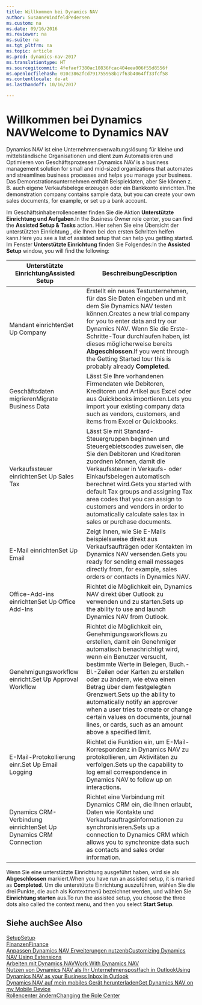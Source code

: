 ```yaml
---
title: Willkommen bei Dynamics NAV
author: SusanneWindfeldPedersen
ms.custom: na
ms.date: 09/16/2016
ms.reviewer: na
ms.suite: na
ms.tgt_pltfrm: na
ms.topic: article
ms.prod: dynamics-nav-2017
ms.translationtype: HT
ms.sourcegitcommit: 4fefaef7380ac10836fcac404eea006f55d8556f
ms.openlocfilehash: 010c3862fcd791755958b17f63b4064ff33fcf58
ms.contentlocale: de-at
ms.lasthandoff: 10/16/2017

---
```


# <a name="welcome-to-dynamics-nav"></a><span data-ttu-id="a2eeb-102">Willkommen bei Dynamics NAV</span><span class="sxs-lookup"><span data-stu-id="a2eeb-102">Welcome to Dynamics NAV</span></span>

<span data-ttu-id="a2eeb-103">Dynamics NAV ist eine Unternehmensverwaltungslösung für kleine und mittelständische Organisationen und dient zum Automatisieren und Optimieren von Geschäftsprozessen.</span><span class="sxs-lookup"><span data-stu-id="a2eeb-103">Dynamics NAV is a business management solution for small and mid-sized organizations that automates and streamlines business processes and helps you manage your business.</span></span> <span data-ttu-id="a2eeb-104">Das Demonstrationsunternehmen enthält Beispieldaten, aber Sie können z. B. auch eigene Verkaufsbelege erzeugen oder ein Bankkonto einrichten.</span><span class="sxs-lookup"><span data-stu-id="a2eeb-104">The demonstration company contains sample data, but you can create your own sales documents, for example, or set up a bank account.</span></span>  

<span data-ttu-id="a2eeb-105">Im Geschäftsinhaberrollencenter finden Sie die Aktion **Unterstützte Einrichtung und Aufgaben**.</span><span class="sxs-lookup"><span data-stu-id="a2eeb-105">In the Business Owner role center, you can find the **Assisted Setup & Tasks** action.</span></span> <span data-ttu-id="a2eeb-106">Hier sehen Sie eine Übersicht der unterstützten Einrichtung , die Ihnen bei den ersten Schritten helfen kann.</span><span class="sxs-lookup"><span data-stu-id="a2eeb-106">Here you see a list of assisted setup that can help you getting started.</span></span> <span data-ttu-id="a2eeb-107">Im Fenster **Unterstützte Einrichtung** finden Sie Folgendes:</span><span class="sxs-lookup"><span data-stu-id="a2eeb-107">In the **Assisted Setup** window, you will find the following:</span></span>

|<span data-ttu-id="a2eeb-108">Unterstützte Einrichtung</span><span class="sxs-lookup"><span data-stu-id="a2eeb-108">Assisted Setup</span></span>           |<span data-ttu-id="a2eeb-109">Beschreibung</span><span class="sxs-lookup"><span data-stu-id="a2eeb-109">Description</span></span>                                                                                      |
|-------------------------|-------------------------------------------------------------------------------------------------|
|<span data-ttu-id="a2eeb-110">Mandant einrichten</span><span class="sxs-lookup"><span data-stu-id="a2eeb-110">Set Up Company</span></span>           |<span data-ttu-id="a2eeb-111">Erstellt ein neues Testunternehmen, für das Sie Daten eingeben und mit dem Sie Dynamics NAV testen können.</span><span class="sxs-lookup"><span data-stu-id="a2eeb-111">Creates a new trial company for you to enter data and try our Dynamics NAV.</span></span> <span data-ttu-id="a2eeb-112">Wenn Sie die Erste-Schritte-Tour durchlaufen haben, ist dieses möglicherweise bereits **Abgeschlossen**.</span><span class="sxs-lookup"><span data-stu-id="a2eeb-112">If you went through the Getting Started tour this is probably already **Completed**.</span></span> |
|<span data-ttu-id="a2eeb-113">Geschäftsdaten migrieren</span><span class="sxs-lookup"><span data-stu-id="a2eeb-113">Migrate Business Data</span></span>    |<span data-ttu-id="a2eeb-114">Lässt Sie Ihre vorhandenen Firmendaten wie Debitoren, Kreditoren und Artikel aus Excel oder aus Quickbooks importieren.</span><span class="sxs-lookup"><span data-stu-id="a2eeb-114">Lets you import your existing company data such as vendors, customers, and items from Excel or Quickbooks.</span></span>|
|<span data-ttu-id="a2eeb-115">Verkaufssteuer einrichten</span><span class="sxs-lookup"><span data-stu-id="a2eeb-115">Set Up Sales Tax</span></span>         |<span data-ttu-id="a2eeb-116">Lässt Sie mit Standard-Steuergruppen beginnen und Steuergebietscodes zuweisen, die Sie den Debitoren und Kreditoren zuordnen können, damit die Verkaufssteuer in Verkaufs- oder Einkaufsbelegen automatisch berechnet wird.</span><span class="sxs-lookup"><span data-stu-id="a2eeb-116">Gets you started with default Tax groups and assigning Tax area codes that you can assign to customers and vendors in order to automatically calculate sales tax in sales or purchase documents.</span></span>|
|<span data-ttu-id="a2eeb-117">E-Mail einrichten</span><span class="sxs-lookup"><span data-stu-id="a2eeb-117">Set Up Email</span></span>             |<span data-ttu-id="a2eeb-118">Zeigt Ihnen, wie Sie E-Mails beispielsweise direkt aus Verkaufsaufträgen oder Kontakten im Dynamics NAV versenden.</span><span class="sxs-lookup"><span data-stu-id="a2eeb-118">Gets you ready for sending email messages directly from, for example, sales orders or contacts in Dynamics NAV.</span></span>|
|<span data-ttu-id="a2eeb-119">Office-Add-ins einrichten</span><span class="sxs-lookup"><span data-stu-id="a2eeb-119">Set Up Office Add-Ins</span></span>    |<span data-ttu-id="a2eeb-120">Richtet die Möglichkeit ein, Dynamics NAV direkt über Outlook zu verwenden und zu starten.</span><span class="sxs-lookup"><span data-stu-id="a2eeb-120">Sets up the ability to use and launch Dynamics NAV from Outlook.</span></span>|
|<span data-ttu-id="a2eeb-121">Genehmigungsworkflow einricht.</span><span class="sxs-lookup"><span data-stu-id="a2eeb-121">Set Up Approval Workflow</span></span>|<span data-ttu-id="a2eeb-122">Richtet die Möglichkeit ein, Genehmigungsworkflows zu erstellen, damit ein Genehmiger automatisch benachrichtigt wird, wenn ein Benutzer versucht, bestimmte Werte in Belegen, Buch.-Bl.-Zeilen oder Karten zu erstellen oder zu ändern, wie etwa einen Betrag über dem festgelegten Grenzwert.</span><span class="sxs-lookup"><span data-stu-id="a2eeb-122">Sets up the ability to automatically notify an approver when a user tries to create or change certain values on documents, journal lines, or cards, such as an amount above a specified limit.</span></span>|
|<span data-ttu-id="a2eeb-123">E-Mail-Protokollierung einr.</span><span class="sxs-lookup"><span data-stu-id="a2eeb-123">Set Up Email Logging</span></span>     |<span data-ttu-id="a2eeb-124">Richtet die Funktion ein, um E-Mail-Korrespondenz in Dynamics NAV zu protokollieren, um Aktivitäten zu verfolgen.</span><span class="sxs-lookup"><span data-stu-id="a2eeb-124">Sets up the capability to log email correspondence in Dynamics NAV to follow up on interactions.</span></span>|
|<span data-ttu-id="a2eeb-125">Dynamics CRM-Verbindung einrichten</span><span class="sxs-lookup"><span data-stu-id="a2eeb-125">Set Up Dynamics CRM Connection</span></span>|<span data-ttu-id="a2eeb-126">Richtet eine Verbindung mit Dynamics CRM ein, die Ihnen erlaubt, Daten wie Kontakte und Verkaufsauftragsinformationen zu synchronisieren.</span><span class="sxs-lookup"><span data-stu-id="a2eeb-126">Sets up a connection to Dynamics CRM which allows you to synchronize data such as contacts and sales order information.</span></span>|

<span data-ttu-id="a2eeb-127">Wenn Sie eine unterstützte Einrichtung ausgeführt haben, wird sie als **Abgeschlossen** markiert.</span><span class="sxs-lookup"><span data-stu-id="a2eeb-127">When you have run an assisted setup, it is marked as **Completed**.</span></span> <span data-ttu-id="a2eeb-128">Um die unterstützte Einrichtung auszuführen, wählen Sie die drei Punkte, die auch als Kontextmenü bezeichnet werden, und wählen Sie **Einrichtung starten** aus.</span><span class="sxs-lookup"><span data-stu-id="a2eeb-128">To run the assisted setup, you choose the three dots also called the context menu, and then you select **Start Setup**.</span></span>


## <a name="see-also"></a><span data-ttu-id="a2eeb-129">Siehe auch</span><span class="sxs-lookup"><span data-stu-id="a2eeb-129">See Also</span></span>
[<span data-ttu-id="a2eeb-130">Setup</span><span class="sxs-lookup"><span data-stu-id="a2eeb-130">Setup</span></span>](setup.md)  
[<span data-ttu-id="a2eeb-131">Finanzen</span><span class="sxs-lookup"><span data-stu-id="a2eeb-131">Finance</span></span>](finance.md)  
[<span data-ttu-id="a2eeb-132">Anpassen Dynamics NAV Erweiterungen nutzenb</span><span class="sxs-lookup"><span data-stu-id="a2eeb-132">Customizing Dynamics NAV Using Extensions</span></span>](ui-extensions.md)  
[<span data-ttu-id="a2eeb-133">Arbeiten mit Dynamics NAV</span><span class="sxs-lookup"><span data-stu-id="a2eeb-133">Work With Dynamics NAV</span></span>](ui-work-product.md)  
[<span data-ttu-id="a2eeb-134">Nutzen von Dynamics NAV als Ihr Unternehmenspostfach in Outlook</span><span class="sxs-lookup"><span data-stu-id="a2eeb-134">Using Dynamics NAV as your Business Inbox in Outlook</span></span>](across-outlook.md)  
[<span data-ttu-id="a2eeb-135">Dynamics NAV auf mein mobiles Gerät herunterladen</span><span class="sxs-lookup"><span data-stu-id="a2eeb-135">Get Dynamics NAV on my Mobile Device</span></span>](install-mobile-app.md)  
[<span data-ttu-id="a2eeb-136">Rollencenter ändern</span><span class="sxs-lookup"><span data-stu-id="a2eeb-136">Changing the Role Center</span></span>](ui-change-role.md)  

